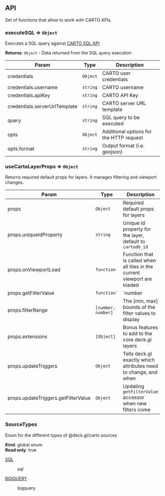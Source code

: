## API

Set of functions that allow to work with CARTO APIs.

### executeSQL ⇒ <code>Object</code>

Executes a SQL query against [CARTO SQL API](https://carto.com/developers/sql-api/)

**Returns**: <code>Object</code> - Data returned from the SQL query execution

| Param                         | Type                | Description                             |
| ----------------------------- | ------------------- | --------------------------------------- |
| credentials                   | <code>Object</code> | CARTO user credentials                  |
| credentials.username          | <code>string</code> | CARTO username                          |
| credentials.apiKey            | <code>string</code> | CARTO API Key                           |
| credentials.serverUrlTemplate | <code>string</code> | CARTO server URL template               |
| query                         | <code>string</code> | SQL query to be executed                |
| opts                          | <code>Object</code> | Additional options for the HTTP request |
| opts.format                   | <code>string</code> | Output format (i.e. geojson)            |

### useCartoLayerProps ⇒ <code>Object</code>

Returns required default props for layers. It manages filtering and viewport changes.

| Param                               | Type                          | Description                                                               |
| ----------------------------------- | ----------------------------- | ------------------------------------------------------------------------- |
| props                               | <code>Object</code>           | Required default props for layers                                         |
| props.uniqueIdProperty              | <code>string</code>           | Unique id property for the layer, default to `cartodb_id`                 |
| props.onViewportLoad                | <code>function</code>         | Function that is called when all tiles in the current viewport are loaded |
| props.getFilterValue                | <code>function`               | `number</code>                                                            | Accessor to the filterable value of each data object |
| props.filterRange                   | <code>[number, number]</code> | The [min, max] bounds of the filter values to display                     |
| props.extensions                    | <code>[Object]</code>         | Bonus features to add to the core deck.gl layers                          |
| props.updateTriggers                | <code>Object</code>           | Tells deck.gl exactly which attributes need to change, and when           |
| props.updateTriggers.getFilterValue | <code>Object</code>           | Updating `getFilterValue` accessor when new filters come                  |

### SourceTypes

Enum for the different types of @deck.gl/carto sources

**Kind**: global enum  
**Read only**: true

<dl>
<dt><a href="#SQL">SQL</a></dt>
<dd><p>sql</p>
</dd>
<dt><a href="#BIGQUERY">BIGQUERY</a></dt>
<dd><p>bigquery</p>
</dd>
</dl>
